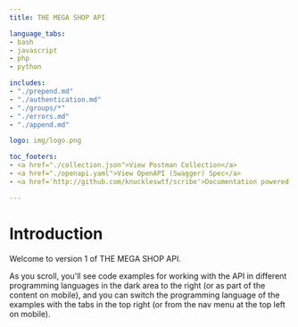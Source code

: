 ```yaml
---
title: THE MEGA SHOP API

language_tabs:
- bash
- javascript
- php
- python

includes:
- "./prepend.md"
- "./authentication.md"
- "./groups/*"
- "./errors.md"
- "./append.md"

logo: img/logo.png

toc_footers:
- <a href="./collection.json">View Postman Collection</a>
- <a href="./openapi.yaml">View OpenAPI (Swagger) Spec</a>
- <a href='http://github.com/knuckleswtf/scribe'>Documentation powered by Scribe ✍</a>

---
```


# Introduction

Welcome to version 1 of THE MEGA SHOP API.

<aside>As you scroll, you'll see code examples for working with the API in different programming languages in the dark area to the right (or as part of the content on mobile), and you can switch the programming language of the examples with the tabs in the top right (or from the nav menu at the top left on mobile).</aside>
